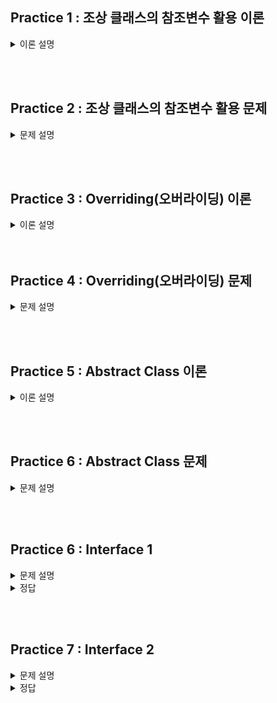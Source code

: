 ## Practice 1 : 조상 클래스의 참조변수 활용 이론

<details>
<summary>이론 설명</summary>

### **[이론]**
1. `조상 클래스의 참조변수`를 이용해서 `자손 클래스의 인스턴스`를 참조할 수 있다.
   하지만 조상 클래스의 참조변수로는 자손 클래스의 멤버에 접근할 수 없다.<br>
   **Example** : 조상 클래스의 참조변수로 자손 클래스의 멤버에 접근 불가.
    ```java
   class UpperClass {
       int a;
       void methodA() {
           System.out.println("UpperClass methodA()");
       }
   }
    class LowerClass extends UpperClass {
        int b;
        void methodB() {
            System.out.println("LowerClass methodB()");
        }
    }
   public class test {
       public static void main(String[] args) {
           UpperClass up = new LowerClass();
           up.methodA();
           up.methodB(); // error
       }
   }
   ```
2. 조상 클래스를 상속받는 자손 클래스들을 하나의 배열에 담고 싶다면, 다음과 같은 과정으로 가능하다.
    1. `조상 클래스의 참조변수`를 이용해서 배열을 생성한다.
    2. `자손 클래스의 인스턴스`를 생성해서 조상 클래스의 참조변수에 대입한다.
    3. `조상 클래스의 참조변수`를 이용해서 배열의 요소에 접근한다.
    <br> 이때, 조상 클래스의 참조변수로는 자손 클래스의 멤버에 접근할 수 없다. -> 주석 참고
    ```java
    class UpperClass {
         public int a;
         void methodA() {
              System.out.println("UpperClass methodA()");
         }
         UpperClass() {
             a = 10;
         }
    }
    
    class LowerClassA extends UpperClass {
        public int b;
        LowerClassA() {
            a = 10;
            b = 20;
        }
    }
    class LowerClassB extends UpperClass {
        public int c;
        LowerClassB() {
            a = 30;
            c = 40;
        }
    } 
    public class test {
       public static void main(String[] args) {
           UpperClass[] arr = new UpperClass[3];
           arr[0] = new UpperClass();
           arr[1] = new LowerClassA();
           arr[2] = new LowerClassB();
    
           for(int i = 0; i < arr.length; i++) {
                arr[i].methodA();
           }
           arr[0].a = 100; // not error
           arr[1].a = 200; // not error
           arr[2].a = 300; // not error
           
           arr[0].b = 100; // error
           arr[1].b = 200; // not error
           arr[2].b = 300; // error
           
           arr[0].c = 100; // error
           arr[1].c = 200; // error
           arr[2].c = 300; // not error
       }
    }
    ```

</details>

<br><br>

## Practice 2 : 조상 클래스의 참조변수 활용 문제

<details>
<summary>문제 설명</summary>

### **[문제]** 도형을 담는 배열
다음과 같은 도형 클래스가 있다.

Shape 클래스 (조상 클래스): 도형의 넓이를 출력하는 printArea() 메소드를 포함한다. <br>
Rectangle 클래스 (자손 클래스1): 사각형의 가로와 세로를 가지며, 넓이를 계산하는 calculateArea() 메소드를 포함한다. <br>
Circle 클래스 (자손 클래스2): 원의 반지름을 가지며, 넓이를 계산하는 calculateArea() 메소드를 포함한다. <br>

#### TODO 1
Shape 클래스의 참조변수를 사용하여 Rectangle과 Circle 클래스의 인스턴스를 저장하는 배열을 만들어 보자. <br>
**0번째 요소**에는 `Rectangle` 인스턴스를, **1번째 요소**에는 `Circle` 인스턴스를 저장한다. <br>

#### TODO 2
배열의 각 요소(배열의 모든 요소)에 저장된 도형의 넓이를 출력하는 printArea() 메소드를 호출한다. <br>

</details>


<br><br>

## Practice 3 : Overriding(오버라이딩) 이론

<details>
<summary>이론 설명</summary>

### **[이론]** 

 **오버라이딩**이란 상속 관계에 있는 `조상 클래스의 메서드`를 `자손 클래스`에서 재정의하는 것을 말한다.
오버라이딩을 통해 조상 클래스의 메서드를 자손 클래스에서 재정의하면, 자손 클래스의 인스턴스를 생성하여 해당 메서드를 호출하면 자손 클래스에서 재정의한 메서드가 호출된다.
재정의 하는 방법으로는 조상 클래스의 메서드와 동일한 메서드(메서드명, 매개변수, 반환타입 일치)를 자손 클래스에 정의하면 된다.
그리고 메서드 앞에 `@Override` 어노테이션을 붙여주면 오버라이딩을 했는지를 컴파일러가 체크해준다.

해당 내용을 코드로 구현하면 다음과 같다.
```java
class UpperClass {
    void methodA() {
        System.out.println("UpperClass methodA()");
    }
}
class LowerClass extends UpperClass {
    @Override
    void methodA() {
        System.out.println("LowerClass methodA()");
    }
}
public class test {
    public static void main(String[] args) {
        UpperClass upper = new UpperClass(); // 조상 클래스 참조변수, 조상 클래스 인스턴스
        LowerClass lower = new LowerClass(); // 자손 클래스 참조변수, 자손 클래스 인스턴스
        UpperClass test = new LowerClass(); // 조상 클래스 참조변수, 자손 클래스 인스턴스
     // LowerClass err = new UpperClass(); // 자손 클래스 참조변수, 조상 클래스 인스턴스 (X)  
        upper.methodA(); // UpperClass methodA()
        lower.methodA(); // LowerClass methodA()
        test.methodA(); // LowerClass methodA()
    }
}
```
#### 출력 결과
    UpperClass upper : UpperClass
    LowerClass lower : LowerClass
    UpperClass test : LowerClass

조상 클래스의 참조변수는 조상 클래스의 인스턴스를 참조할 수 있고,(출력결과 첫번째 줄)<br>
자손 클래스의 참조변수는 자손 클래스의 인스턴스를 참조할 수 있다.(출력결과 두번째 줄)<br>
추가로 Overriding을 통해 재정의한 메서드는 조상 클래스의 참조변수로 자손 클래스의 인스턴스를 참조할 경우에는 
자손 클래스에서 재정의한 메서드가 호출된다. (출력결과 세번째 줄)<br>


</details>
<br><br>

## Practice 4 : Overriding(오버라이딩) 문제

<details>
<summary>문제 설명</summary>

### **[문제]** Overriding

### **[설명]**

이 코드는 `Bike` 클래스와 `Car` 클래스는 `Vehicle` 클래스를 상속받는다. <br>
이 과정 중에서 overriding을 통해 `display()` 메서드를 재정의해두었다. <br>

이번 과제에서는 이미 만들어져 있는 크기 3인 vehicles 배열에 각각의 인스턴스를 넣고, <br>
for문을 통해 각각의 인스턴스의 display() 메서드를 호출한다. <br>

**TODO 1 : vehicles 배열을 조건에 맞게 채우시오.**
   1. 첫 번째 인덱스에는 Vehicle 클래스의 인스턴스를 넣는다.
   2. 두 번째 인덱스에는 Bike 클래스의 인스턴스를 넣는다.
   3. 세 번째 인덱스에는 Car 클래스의 인스턴스를 넣는다.

**TODO 2 : for문을 통해 vehicles 배열의 각 인덱스에 있는 인스턴스의 display() 메서드를 호출하시오.**


출력 결과 : <br>
This is a vehicle. <br>
This is a bike. <br>
This is a car. <br>

</details>




<br><br>

## Practice 5 : Abstract Class 이론

<details>
<summary>이론 설명</summary>

### **[이론]**

- `Abstract` 클래스 (추상 클래스)란?

   완전하지 않은 클래스로, 하나 이상의 추상 메소드(구현되지 않은 메소드)를 포함한다.
   추상 클래스는 객체를 생성할 수 없으며, 다른 클래스가 상속받아 구현해야 한다. 
   추상 클래스의 목적은 공통적인 기능을 상속받아 사용하고, 필요한 기능을 자식 클래스에서 구현하도록 하는 것이다.

- 추상 클래스 규칙
  1. abstract 키워드를 사용하여 추상 클래스를 선언합니다.
  2. 추상 클래스는 하나 이상의 추상 메소드를 포함할 수 있습니다. 추상 메소드는 선언부만 있고 구현부가 없는 메소드입니다.
  3. 추상 클래스를 상속받은 클래스는 반드시 추상 클래스의 추상 메소드를 구현해야 합니다. 만약 구현하지 않으면 해당 클래스도 추상 클래스로 선언해야 합니다.

- 추상 클래스 사용 예시
   
   ```java
   // 추상 클래스
   abstract class Animal {
       abstract void makeSound(); // 추상 메소드
   
       void displayInfo() { // 일반 메소드
           System.out.println("This is an animal.");
       }
   }
   
   // 구체 클래스 1
   class Dog extends Animal {
       @Override
       void makeSound() { // 추상 메소드 구현
           System.out.println("Woof!");
       }
   }
   
   // 구체 클래스 2
   class Cat extends Animal {
       @Override
       void makeSound() { // 추상 메소드 구현
           System.out.println("Meow!");
       }
   }
   
   // Main 클래스
   public class Main {
      public static void main(String[] args) {
         // 객체 생성
         Dog dog = new Dog();
         Cat cat = new Cat();
   
         // 구체 클래스에서 구현된 메소드 호출
         dog.makeSound(); // 출력: Woof!
         cat.makeSound(); // 출력: Meow!
   
         // 추상 클래스의 일반 메소드 호출
         dog.displayInfo(); // 출력: This is an animal.
         cat.displayInfo(); // 출력: This is an animal.
      }
   }
   ```
  
</details>

<br><br>

## Practice 6 : Abstract Class 문제

<details>
<summary>문제 설명</summary>

### **[문제]** 추상 클래스 Vehicle

### **[설명]**

코드는 추상 클래스 Vehicle을 상속받은 Car 클래스와 Bicycle 클래스를 구현하였다. <br>
추상 클래스 Vehicle에는 추상 메소드 start()와 stop()이 있고, 일반 메소드 displayInfo()가 있다. <br>
Car 클래스와 Bicycle 클래스는 추상 메소드 start()와 stop()을 구현하고 있다. <br>

- **TODO 부분을 채워서 코드를 완성해보자.**
   
   모든 추상 메서드들에 대해 상속받는 클래스가 구현해야 한다. 구현하는 과정에 있어서, <br>
   @Override 어노테이션을 사용하면 오버라이딩을 하고 있다는 것을 명시적으로 표현할 수 있다. <br>
   추가로 구현하는 추상 메서드에 대해 매개변수, 리턴 타입, 접근 제한자 등을 완전히 동일하게 구현해야 한다. <br>

#### 출력결과
    Car starts.
    Car stops.
    Bicycle starts.
    Bicycle stops.
    This is a vehicle.
    This is a vehicle.
</details>


<br><br>

## Practice 6 : Interface 1

<details>
<summary>문제 설명</summary>

### **[문제]**

### **[설명]**


```java

```


<span style="color:red"> HINT : 공통된 부분만 빼내면 된다. </span>

</details>

<details>
<summary>정답</summary>

</details>

<br><br>

## Practice 7 : Interface 2

<details>
<summary>문제 설명</summary>

### **[문제]**

### **[설명]**


```java

```


</details>

<details>
<summary>정답</summary>

</details>
